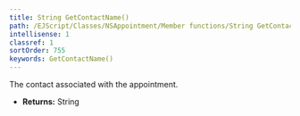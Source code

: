 ```yaml
---
title: String GetContactName()
path: /EJScript/Classes/NSAppointment/Member functions/String GetContactName()
intellisense: 1
classref: 1
sortOrder: 755
keywords: GetContactName()
---
```



The contact associated with the appointment.



* **Returns:** String


